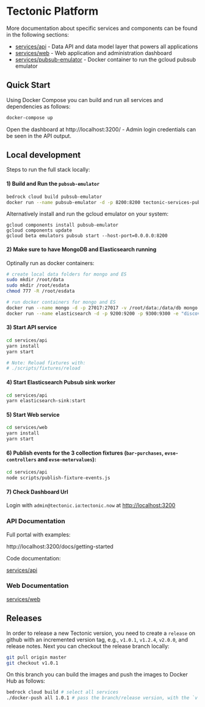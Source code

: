 # Tectonic Platform

More documentation about specific services and components can be found in the following sections:

- [services/api](services/api) - Data API and data model layer that powers all applications
- [services/web](services/web) - Web application and administration dashboard
- [services/pubsub-emulator](services/pubsub-emulator) - Docker container to run the gcloud pubsub emulator

## Quick Start

Using Docker Compose you can build and run all services and dependencies as follows:

```bash
docker-compose up
```

Open the dashboard at http://localhost:3200/ - Admin login credentials can be seen in the API output.

## Local development

Steps to run the full stack locally:

#### 1) Build and Run the `pubsub-emulator`

```bash
bedrock cloud build pubsub-emulator
docker run --name pubsub-emulator -d -p 8200:8200 tectonic-services-pubsub-emulator
```

Alternatively install and run the gcloud emulator on your system:

```
gcloud components install pubsub-emulator
gcloud components update
gcloud beta emulators pubsub start --host-port=0.0.0.0:8200
```

#### 2) Make sure to have MongoDB and Elasticsearch running

Optinally run as docker containers:

```bash
# create local data folders for mongo and ES
sudo mkdir /root/data
sudo mkdir /root/esdata
chmod 777 -R /root/esdata

# run docker containers for mongo and ES
docker run --name mongo -d -p 27017:27017 -v /root/data:/data/db mongo:5.0.1
docker run --name elasticsearch -d -p 9200:9200 -p 9300:9300 -e "discovery.type=single-node" -v /root/esdata:/usr/share/elasticsearch/data elasticsearch:7.12.0
```

#### 3) Start API service

```bash
cd services/api
yarn install
yarn start

# Note: Reload fixtures with:
# ./scripts/fixtures/reload
```

#### 4) Start Elasticsearch Pubsub sink worker

```bash
cd services/api
yarn elasticsearch-sink:start
```

#### 5) Start Web service

```bash
cd services/web
yarn install
yarn start
```

#### 6) Publish events for the 3 collection fixtures (`bar-purchases`, `evse-controllers` and `evse-metervalues`):

```bash
cd services/api
node scripts/publish-fixture-events.js
```

#### 7) Check Dashboard Url

Login with `admin@tectonic.io`:`tectonic.now` at [http://localhost:3200](http://localhost:3200)

### API Documentation

Full portal with examples:

http://localhost:3200/docs/getting-started

Code documentation:

[services/api](services/api)

### Web Documentation

[services/web](services/web)

## Releases

In order to release a new Tectonic version, you need to create a `release` on github with an incremented version tag, e.g., `v1.0.1`, `v1.2.4`, `v2.0.0`, and release notes. Next you can checkout the release branch locally:

```bash
git pull origin master
git checkout v1.0.1
```

On this branch you can build the images and push the images to Docker Hub as follows:

```bash
bedrock cloud build # select all services
./docker-push all 1.0.1 # pass the branch/release version, with the `v` prefix
```
